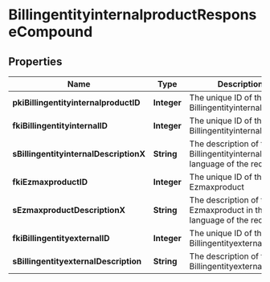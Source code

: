 

# BillingentityinternalproductResponseCompound

## Properties

Name | Type | Description | Notes
------------ | ------------- | ------------- | -------------
**pkiBillingentityinternalproductID** | **Integer** | The unique ID of the Billingentityinternalproduct | 
**fkiBillingentityinternalID** | **Integer** | The unique ID of the Billingentityinternal. | 
**sBillingentityinternalDescriptionX** | **String** | The description of the Billingentityinternal in the language of the requester | 
**fkiEzmaxproductID** | **Integer** | The unique ID of the Ezmaxproduct | 
**sEzmaxproductDescriptionX** | **String** | The description of the Ezmaxproduct in the language of the requester | 
**fkiBillingentityexternalID** | **Integer** | The unique ID of the Billingentityexternal | 
**sBillingentityexternalDescription** | **String** | The description of the Billingentityexternal | 





